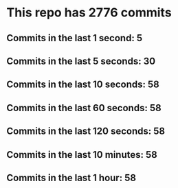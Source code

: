 # This repo has 2776 commits

## Commits in the last 1 second: 5
## Commits in the last 5 seconds: 30
## Commits in the last 10 seconds: 58
## Commits in the last 60 seconds: 58
## Commits in the last 120 seconds: 58
## Commits in the last 10 minutes: 58
## Commits in the last 1 hour: 58
